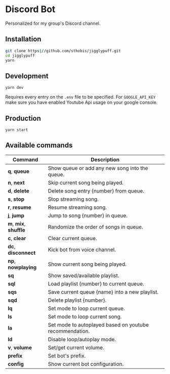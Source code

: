 # Discord Bot

Personalized for my group's Discord channel.

## Installation

```bash
git clone https|//github.com/sthobis/jigglypuff.git
cd jigglypuff
yarn
```

## Development

```
yarn dev
```

Requires every entry on the `.env` file to be specified. For `GOOGLE_API_KEY` make sure you have enabled Youtube Api usage on your google console.

## Production

```
yarn start
```

## Available commands

| Command                     | Description                                             |
| --------------------------- | ------------------------------------------------------- |
| **q**, **queue**            | Show queue or add any new song into the queue.          |
| **n**, **next**             | Skip current song being played.                         |
| **d**, **delete**           | Delete song entry {number} from queue.                  |
| **s**, **stop**             | Stop streaming song.                                    |
| **r**, **resume**           | Resume streaming song.                                  |
| **j**, **jump**             | Jump to song {number} in queue.                         |
| **m**, **mix**, **shuffle** | Randomize the order of songs in queue.                  |
| **c**, **clear**            | Clear current queue.                                    |
| **dc**, **disconnect**      | Kick bot from voice channel.                            |
| **np**, **nowplaying**      | Show current song being played.                         |
| **sq**                      | Show saved/available playlist.                          |
| **sql**                     | Load playlist {number} to current queue.                |
| **sqs**                     | Save current queue {name} into a new playlist.          |
| **sqd**                     | Delete playlist {number}.                               |
| **lq**                      | Set mode to loop current queue.                         |
| **ls**                      | Set mode to loop current song.                          |
| **la**                      | Set mode to autoplayed based on youtube recommendation. |
| **ld**                      | Disable loop/autoplay mode.                             |
| **v**, **volume**           | Set/get current volume.                                 |
| **prefix**                  | Set bot's prefix.                                       |
| **config**                  | Show current bot configuration.                         |
